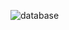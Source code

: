 ![database](http://www.plantuml.com/plantuml/proxy?cache=no&src=https://raw.githubusercontent.com/July58/SDT_2022/01-02_Perevozniuk_Yuliia/IA-01/Perevozniuk_Yuliia/documentation/database_sc.iuml)